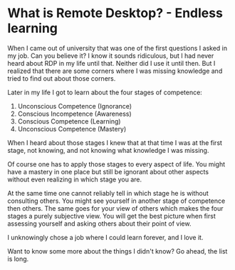 # What is Remote Desktop? - Endless learning

When I came out of university that was one of the first questions I asked in my job.
Can you believe it? I know it sounds ridiculous, but I had never heard about RDP in my life until that. Neither did I use it until then.
But I realized that there are some corners where I was missing knowledge and tried to find out about those corners.

Later in my life I got to learn about the four stages of competence:

1. Unconscious Competence (Ignorance)
2. Conscious Incompetence (Awareness)
3. Conscious Competence (Learning)
4. Unconscious Competence (Mastery)

When I heard about those stages I knew that at that time I was at the first stage, not knowing, and not knowing what knowledge I was missing.

Of course one has to apply those stages to every aspect of life.
You might have a mastery in one place but still be ignorant about other aspects without even realizing in which stage you are.

At the same time one cannot reliably tell in which stage he is without consulting others.
You might see yourself in another stage of competence then others.
The same goes for your view of others which makes the four stages a purely subjective view.
You will get the best picture when first assessing yourself and asking others about their point of view.

I unknowingly chose a job where I could learn forever, and I love it.

Want to know some more about the things I didn't know? Go ahead, the list is long.
